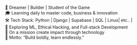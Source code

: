 🚀 Dreamer | Builder | Student of the Game   
🎓 Learning daily to master code, business & innovation  
🛠️ Tech Stack: Python | Django  | Supabase | SQL | Linux| etc.. |  
🤖 Exploring ML, Ethical Hacking, and Full-stack Development  
📍 On a mission create impact through technology  
🌱 Motto: “Build boldly, learn endlessly.”  

<!---
saitheking123/saitheking123 is a ✨ special ✨ repository because its `README.md` (this file) appears on your GitHub profile.
You can click the Preview link to take a look at your changes.
--->
